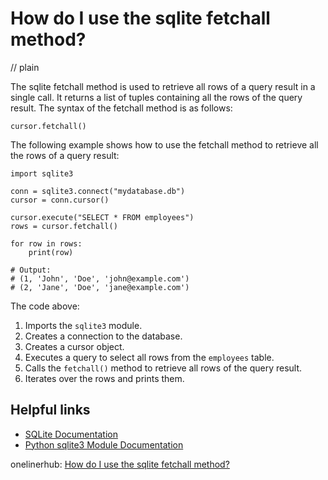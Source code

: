# How do I use the sqlite fetchall method?
// plain

The sqlite fetchall method is used to retrieve all rows of a query result in a single call. It returns a list of tuples containing all the rows of the query result. The syntax of the fetchall method is as follows:

```
cursor.fetchall()
```

The following example shows how to use the fetchall method to retrieve all the rows of a query result:

```
import sqlite3

conn = sqlite3.connect("mydatabase.db")
cursor = conn.cursor()

cursor.execute("SELECT * FROM employees")
rows = cursor.fetchall()

for row in rows:
    print(row)

# Output:
# (1, 'John', 'Doe', 'john@example.com')
# (2, 'Jane', 'Doe', 'jane@example.com')
```

The code above:

1. Imports the `sqlite3` module.
2. Creates a connection to the database.
3. Creates a cursor object.
4. Executes a query to select all rows from the `employees` table.
5. Calls the `fetchall()` method to retrieve all rows of the query result.
6. Iterates over the rows and prints them.

## Helpful links

- [SQLite Documentation](https://www.sqlite.org/docs.html)
- [Python sqlite3 Module Documentation](https://docs.python.org/3/library/sqlite3.html)

onelinerhub: [How do I use the sqlite fetchall method?](https://onelinerhub.com/sqlite/how-do-i-use-the-sqlite-fetchall-method)